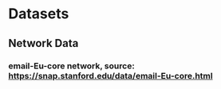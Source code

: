# Datasets

## Network Data
### email-Eu-core network, source: https://snap.stanford.edu/data/email-Eu-core.html
